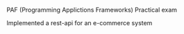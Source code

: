 PAF (Programming Applictions Frameworks) Practical exam

Implemented a rest-api for an e-commerce system

